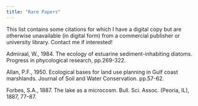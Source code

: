 ```yaml
---
title: "Rare Papers"
---
```


This list contains some citations for which I have a digital copy but are otherwise unavailable (in digital form) from a commercial publisher or university library. Contact me if interested!

Admiraal, W., 1984. The ecology of estuarine sediment-inhabiting diatoms. Progress in phycological research, pp.269-322.

Allan, P.F., 1950. Ecological bases for land use planning in Gulf coast marshlands. Journal of Soil and Water Conservation. pp.57-62.

Forbes, S.A., 1887. The lake as a microcosm. Bull. Sci. Assoc. (Peoria, IL), 1887, 77–87.
